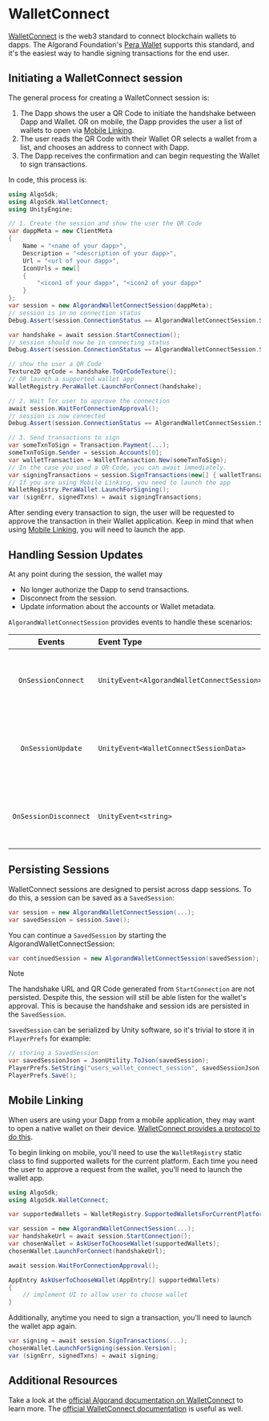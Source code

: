 # WalletConnect

[WalletConnect](https://walletconnect.com/) is the web3 standard to connect blockchain wallets to dapps.
The Algorand Foundation's [Pera Wallet](https://algorandwallet.com/) supports this standard, and it's
the easiest way to handle signing transactions for the end user.

## Initiating a WalletConnect session

The general process for creating a WalletConnect session is:

1. The Dapp shows the user a QR Code to initiate the handshake between Dapp and Wallet. OR on mobile, the Dapp
   provides the user a list of wallets to open via [Mobile Linking](#mobile-linking).
2. The user reads the QR Code with their Wallet OR selects a wallet from a list, and chooses an address to connect with Dapp.
3. The Dapp receives the confirmation and can begin requesting the Wallet to sign transactions.

In code, this process is:

```csharp
using AlgoSdk;
using AlgoSdk.WalletConnect;
using UnityEngine;

// 1. Create the session and show the user the QR Code
var dappMeta = new ClientMeta
{
    Name = "<name of your dapp>",
    Description = "<description of your dapp>",
    Url = "<url of your dapp>",
    IconUrls = new[]
    {
        "<icon1 of your dapp>", "<icon2 of your dapp>"
    }
};
var session = new AlgorandWalletConnectSession(dappMeta);
// session is in no connection status
Debug.Assert(session.ConnectionStatus == AlgorandWalletConnectSession.Status.NoConnection);

var handshake = await session.StartConnection();
// session should now be in connecting status
Debug.Assert(session.ConnectionStatus == AlgorandWalletConnectSession.Status.RequestingConnection);

// show the user a QR Code
Texture2D qrCode = handshake.ToQrCodeTexture();
// OR launch a supported wallet app
WalletRegistry.PeraWallet.LaunchForConnect(handshake);

// 2. Wait for user to approve the connection
await session.WaitForConnectionApproval();
// session is now connected
Debug.Assert(session.ConnectionStatus == AlgorandWalletConnectSession.Status.Connected);

// 3. Send transactions to sign
var someTxnToSign = Transaction.Payment(...);
someTxnToSign.Sender = session.Accounts[0];
var walletTransaction = WalletTransaction.New(someTxnToSign);
// In the case you used a QR Code, you can await immediately.
var signingTransactions = session.SignTransactions(new[] { walletTransaction });
// If you are using Mobile Linking, you need to launch the app
WalletRegistry.PeraWallet.LaunchForSigning();
var (signErr, signedTxns) = await signingTransactions;
```

After sending every transaction to sign, the user will be requested to approve the transaction
in their Wallet application. Keep in mind that when using [Mobile Linking](#mobile-linking),
you will need to launch the app.

## Handling Session Updates

At any point during the session, the wallet may

- No longer authorize the Dapp to send transactions.
- Disconnect from the session.
- Update information about the accounts or Wallet metadata.

`AlgorandWalletConnectSession` provides events to handle these scenarios:

|        Events         | Event Type                                 | Description                                                |
| :-------------------: | :----------------------------------------- | :--------------------------------------------------------- |
|  `OnSessionConnect`   | `UnityEvent<AlgorandWalletConnectSession>` | Called when the Wallet approves the connection             |
|   `OnSessionUpdate`   | `UnityEvent<WalletConnectSessionData>`     | Called when the Wallet updates accounts or Wallet metadata |
| `OnSessionDisconnect` | `UnityEvent<string>`                       | Called when the Wallet disconnects from the session        |

## Persisting Sessions

WalletConnect sessions are designed to persist across dapp sessions. To do this, a session
can be saved as a `SavedSession`:

```csharp
var session = new AlgorandWalletConnectSession(...);
var savedSession = session.Save();
```

You can continue a `SavedSession` by starting the AlgorandWalletConnectSession:

```csharp
var continuedSession = new AlgorandWalletConnectSession(savedSession);
```

> [!Note]
> The handshake URL and QR Code generated from `StartConnection` are not persisted.
> Despite this, the session will still be able listen for the wallet's approval. This is because
> the handshake and session ids are persisted in the `SavedSession`.

`SavedSession` can be serialized by Unity software, so it's trivial to store it in `PlayerPrefs` for example:

```csharp
// storing a SavedSession
var savedSessionJson = JsonUtility.ToJson(savedSession);
PlayerPrefs.SetString("users_wallet_connect_session", savedSessionJson);
PlayerPrefs.Save();
```

## Mobile Linking

When users are using your Dapp from a mobile application, they may want to open a native wallet
on their device. [WalletConnect provides a protocol to do this](https://docs.walletconnect.com/mobile-linking).

To begin linking on mobile, you'll need to use the `WalletRegistry` static class to find supported
wallets for the current platform. Each time you need the user to approve a request from the wallet, you'll need
to launch the wallet app.

```csharp
using AlgoSdk;
using AlgoSdk.WalletConnect;

var supportedWallets = WalletRegistry.SupportedWalletsForCurrentPlatform;

var session = new AlgorandWalletConnectSession(...);
var handshakeUrl = await session.StartConnection();
var chosenWallet = AskUserToChooseWallet(supportedWallets);
chosenWallet.LaunchForConnect(handshakeUrl);

await session.WaitForConnectionApproval();

AppEntry AskUserToChooseWallet(AppEntry[] supportedWallets)
{
    // implement UI to allow user to choose wallet
}
```

Additionally, anytime you need to sign a transaction, you'll need to launch the wallet app again.

```csharp
var signing = await session.SignTransactions(...);
chosenWallet.LaunchForSigning(session.Version);
var (signErr, signedTxns) = await signing;
```

## Additional Resources

Take a look at the [official Algorand documentation on WalletConnect](https://developer.algorand.org/docs/get-details/walletconnect/) to learn more.
The [official WalletConnect documentation]("https://docs.walletconnect.com/") is useful as well.
